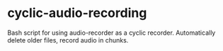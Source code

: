 # cyclic-audio-recording
Bash script for using audio-recorder as a cyclic recorder. Automatically delete older files, record audio in chunks.
